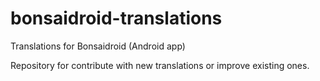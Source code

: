 # bonsaidroid-translations
Translations for Bonsaidroid (Android app) 

Repository for contribute with new translations or improve existing ones.
